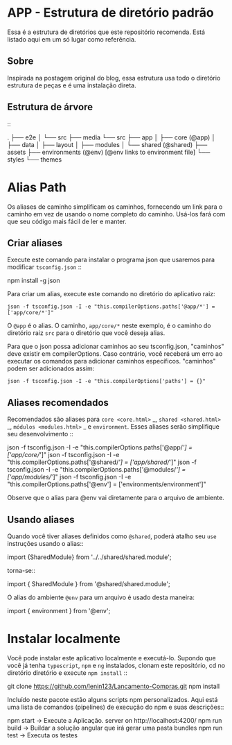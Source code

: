 APP - Estrutura de diretório padrão
===========================

Essa é a estrutura de diretórios que este repositório recomenda. Está listado aqui
em um só lugar como referência.

Sobre
-----

Inspirada na postagem original do blog, essa estrutura usa todo o diretório
estrutura de peças e é uma instalação direta.


Estrutura de árvore
--------------

:: 

  . 
  ├── e2e
  │   └── src
  ├── media
  └── src
      ├── app
      │   ├── core (@app)
      │   ├── data
      │   ├── layout
      │   ├── modules
      │   └── shared (@shared)
      ├── assets
      ├── environments (@env) [@env links to environment file]
      └── styles
          └── themes        

Alias Path
==========
Os aliases de caminho simplificam os caminhos, fornecendo um link para o caminho em vez de
usando o nome completo do caminho. Usá-los fará com que seu código
mais fácil de ler e manter.


Criar aliases
--------------
Execute este comando para instalar o programa json que usaremos para modificar
``tsconfig.json`` ::

  npm install -g json

Para criar um alias, execute este comando no diretório do aplicativo raiz:

    json -f tsconfig.json -I -e "this.compilerOptions.paths['@app/*'] = ['app/core/*']"


O ``@app`` é o alias. O caminho, ``app/core/*`` neste exemplo, é o
caminho do diretório raiz ``src`` para o diretório que você deseja alias.

Para que o json possa adicionar caminhos ao seu tsconfig.json, "caminhos" deve existir em compilerOptions. Caso contrário, você receberá um erro ao executar os comandos para adicionar caminhos específicos. "caminhos" podem ser adicionados assim:

    json -f tsconfig.json -I -e "this.compilerOptions['paths'] = {}"

Aliases recomendados
-------------------
Recomendados são aliases para `core <core.html>` _, `shared <shared.html>` _,
`módulos <modules.html>` _ e ``environment``. Esses aliases serão
simplifique seu desenvolvimento ::

  json -f tsconfig.json -I -e "this.compilerOptions.paths['@app/*'] = ['app/core/*']"
  json -f tsconfig.json -I -e "this.compilerOptions.paths['@shared/*'] = ['app/shared/*']"
  json -f tsconfig.json -I -e "this.compilerOptions.paths['@modules/*'] = ['app/modules/*']"
  json -f tsconfig.json -I -e "this.compilerOptions.paths['@env'] = ['environments/environment']"

Observe que o alias para @env vai diretamente para o arquivo de ambiente.

Usando aliases
-------------
Quando você tiver aliases definidos como ``@shared``, poderá atalho seu ``use``
instruções usando o alias::

  import {SharedModule} from '../../shared/shared.module';

torna-se::

  import { SharedModule } from '@shared/shared.module';

O alias do ambiente ``@env`` para um arquivo é usado desta maneira:

  import { environment } from '@env';


Instalar localmente
===============
Você pode instalar este aplicativo localmente e executá-lo. Supondo que você já tenha
``typescript``, ``npm`` e ``ng`` instalados, clonam este repositório, cd no diretório
diretório e execute ``npm install`` ::

  git clone https://github.com/lenin123/Lancamento-Compras.git
  npm install

Incluído neste pacote estão alguns scripts npm personalizados. Aqui está uma lista de
comandos (pipelines) de execução do npm e suas descrições::

  npm start     -> Execute a Aplicação. server on http://localhost:4200/
  npm run build -> Buildar a solução angular que irá gerar uma pasta bundles
  npm run test  -> Executa os testes

